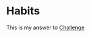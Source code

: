 # Habits

This is my answer to [Challenge](https://www.hackingwithswift.com/guide/ios-swiftui/4/3/challenge)